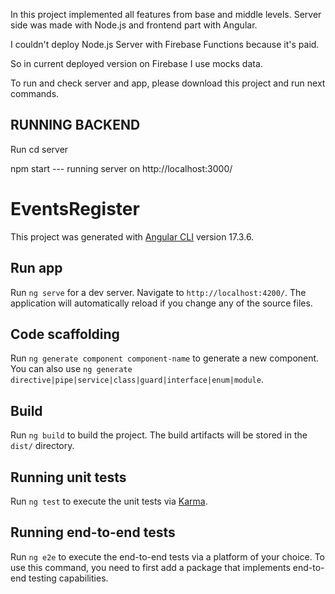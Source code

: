 In this project implemented all features from base and middle levels. Server side was made with Node.js and frontend part with Angular.

I couldn't deploy Node.js Server with Firebase Functions because it's paid.

So in current deployed version on Firebase I use mocks data.

To run and check server and app, please download this project and run next commands.


## RUNNING BACKEND

Run cd server 

npm start --- running server on http://localhost:3000/

# EventsRegister

This project was generated with [Angular CLI](https://github.com/angular/angular-cli) version 17.3.6.

## Run app

Run `ng serve` for a dev server. Navigate to `http://localhost:4200/`. The application will automatically reload if you change any of the source files.

## Code scaffolding

Run `ng generate component component-name` to generate a new component. You can also use `ng generate directive|pipe|service|class|guard|interface|enum|module`.

## Build

Run `ng build` to build the project. The build artifacts will be stored in the `dist/` directory.

## Running unit tests

Run `ng test` to execute the unit tests via [Karma](https://karma-runner.github.io).

## Running end-to-end tests

Run `ng e2e` to execute the end-to-end tests via a platform of your choice. To use this command, you need to first add a package that implements end-to-end testing capabilities.

